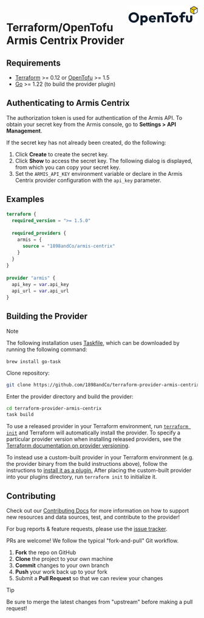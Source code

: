 <a href="https://opentofu.org">
  <picture>
    <img src=".github/opentofu.png" alt="OpenTofu logo" title="OpenTofu" align="right" height="50">
  </picture>
</a>

# Terraform/OpenTofu Armis Centrix Provider

## Requirements

- [Terraform](https://www.terraform.io/downloads.html) >= 0.12 or [OpenTofu](https://opentofu.org/) >= 1.5
- [Go](https://golang.org/doc/install) >= 1.22 (to build the provider plugin)

## Authenticating to Armis Centrix

The authorization token is used for authentication of the Armis API. To obtain your secret key from the Armis console, go to **Settings > API Management**.

If the secret key has not already been created, do the following:

1. Click **Create** to create the secret key.
2. Click **Show** to access the secret key. The following dialog is displayed, from which you can copy
your secret key.
3. Set the `ARMIS_API_KEY` environment variable or declare in the Armis Centrix provider configuration with the `api_key` parameter.

## Examples

```terraform
terraform {
  required_version = ">= 1.5.0"

  required_providers {
    armis = {
      source = "1898andCo/armis-centrix"
    }
  }
}

provider "armis" {
  api_key = var.api_key
  api_url = var.api_url
}
```

## Building the Provider

> [!NOTE]
> The following installation uses [Taskfile](https://taskfile.dev/), which can be downloaded by running the following command:
>
> `brew install go-task`

Clone repository:

```sh
git clone https://github.com/1898andCo/terraform-provider-armis-centrix.git
```

Enter the provider directory and build the provider:

```sh
cd terraform-provider-armis-centrix
task build
```

To use a released provider in your Terraform environment, run [`terraform init`](https://www.terraform.io/docs/commands/init.html) and Terraform will automatically install the provider. To specify a particular provider version when installing released providers, see the [Terraform documentation on provider versioning](https://www.terraform.io/docs/configuration/providers.html#version-provider-versions).

To instead use a custom-built provider in your Terraform environment (e.g. the provider binary from the build instructions above), follow the instructions to [install it as a plugin.](https://www.terraform.io/docs/plugins/basics.html#installing-plugins) After placing the custom-built provider into your plugins directory, run `terraform init` to initialize it.

## Contributing

Check out our [Contributing Docs](./docs/Contributing.md) for more information on how to support new resources and data sources, test, and contribute to the provider!

For bug reports & feature requests, please use the [issue tracker](https://github.com/1898andCo/terraform-provider-armis-centrix/issues).

PRs are welcome! We follow the typical "fork-and-pull" Git workflow.
 1. **Fork** the repo on GitHub
 2. **Clone** the project to your own machine
 3. **Commit** changes to your own branch
 4. **Push** your work back up to your fork
 5. Submit a **Pull Request** so that we can review your changes

> [!TIP]
> Be sure to merge the latest changes from "upstream" before making a pull request!

